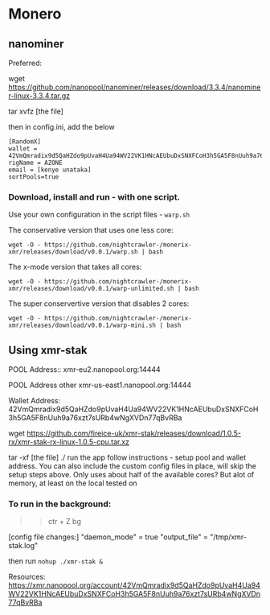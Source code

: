 # Monero

## nanominer

Preferred:

wget https://github.com/nanopool/nanominer/releases/download/3.3.4/nanominer-linux-3.3.4.tar.gz

tar xvfz [the file]

then in config.ini, add the below

```
[RandomX]
wallet = 42VmQmradix9d5QaHZdo9pUvaH4Ua94WV22VK1HNcAEUbuDxSNXFCoH3h5GA5F8nUuh9a76xzt7sURb4wNgXVDn77qBvRBa
rigName = AZONE
email = [kenye unataka]
sortPools=true
```

### Download, install and run - with one script.
Use your own configuration in the script files - `warp.sh`

The conservative version that uses one less core: 

`wget -O - https://github.com/nightcrawler-/monerix-xmr/releases/download/v0.0.1/warp.sh | bash`

The x-mode version that takes all cores:

`wget -O - https://github.com/nightcrawler-/monerix-xmr/releases/download/v0.0.1/warp-unlimited.sh | bash`

The super conservertive version that disables 2 cores:

`wget -O - https://github.com/nightcrawler-/monerix-xmr/releases/download/v0.0.1/warp-mini.sh | bash`


## Using xmr-stak

POOL Address:: xmr-eu2.nanopool.org:14444

POOL Address other xmr-us-east1.nanopool.org:14444

Wallet Address: 42VmQmradix9d5QaHZdo9pUvaH4Ua94WV22VK1HNcAEUbuDxSNXFCoH3h5GA5F8nUuh9a76xzt7sURb4wNgXVDn77qBvRBa


wget https://github.com/fireice-uk/xmr-stak/releases/download/1.0.5-rx/xmr-stak-rx-linux-1.0.5-cpu.tar.xz

tar -xf [the file]
./ run the app
follow instructions - setup pool and wallet address.
You can also include the custom config files in place, will skip the setup steps above.
Only uses about half of the available cores? But alot of memory, at least on the local tested on 

### To run in the background:

>> ctr + Z
>> bg


[config file changes:]
"daemon_mode" = true
"output_file" = "/tmp/xmr-stak.log"

then run `nohup ./xmr-stak &`

Resources:
https://xmr.nanopool.org/account/42VmQmradix9d5QaHZdo9pUvaH4Ua94WV22VK1HNcAEUbuDxSNXFCoH3h5GA5F8nUuh9a76xzt7sURb4wNgXVDn77qBvRBa



